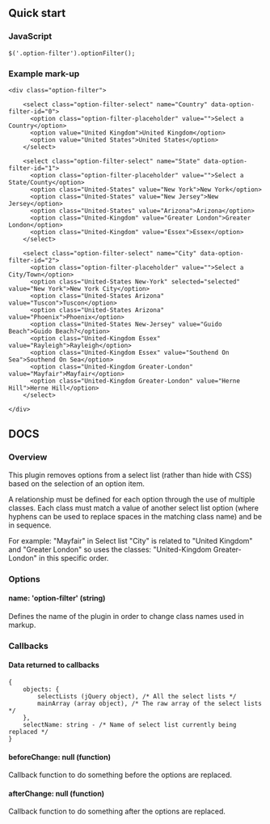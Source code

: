 ## Quick start
	
### JavaScript
    
    $('.option-filter').optionFilter();
	
### Example mark-up

    <div class="option-filter">

        <select class="option-filter-select" name="Country" data-option-filter-id="0">
          <option class="option-filter-placeholder" value="">Select a Country</option>
          <option value="United Kingdom">United Kingdom</option>
          <option value="United States">United States</option>
        </select>

        <select class="option-filter-select" name="State" data-option-filter-id="1">
          <option class="option-filter-placeholder" value="">Select a State/County</option>
          <option class="United-States" value="New York">New York</option>
          <option class="United-States" value="New Jersey">New Jersey</option>
          <option class="United-States" value="Arizona">Arizona</option>
          <option class="United-Kingdom" value="Greater London">Greater London</option>
          <option class="United-Kingdom" value="Essex">Essex</option>           
        </select>

        <select class="option-filter-select" name="City" data-option-filter-id="2">
          <option class="option-filter-placeholder" value="">Select a City/Town</option>
          <option class="United-States New-York" selected="selected" value="New York">New York City</option>
          <option class="United-States Arizona" value="Tuscon">Tuscon</option>
          <option class="United-States Arizona" value="Phoenix">Phoenix</option>
          <option class="United-States New-Jersey" value="Guido Beach">Guido Beach?</option>
          <option class="United-Kingdom Essex" value="Rayleigh">Rayleigh</option>
          <option class="United-Kingdom Essex" value="Southend On Sea">Southend On Sea</option>
          <option class="United-Kingdom Greater-London" value="Mayfair">Mayfair</option>
          <option class="United-Kingdom Greater-London" value="Herne Hill">Herne Hill</option>
        </select>
      
    </div>

## DOCS

### Overview
This plugin removes options from a select list (rather than hide with CSS) based on the selection of an option item.

A relationship must be defined for each option through the use of multiple classes. Each class must match a value of another select list option (where hyphens can be used to replace spaces in the matching class name) and be in sequence.

For example: "Mayfair" in Select list "City" is related to "United Kingdom" and "Greater London" so uses the classes: "United-Kingdom Greater-London" in this specific order.

### Options
#### name: 'option-filter' (string)
Defines the name of the plugin in order to change class names used in markup.

### Callbacks

#### Data returned to callbacks

    {
        objects: {
            selectLists (jQuery object), /* All the select lists */
            mainArray (array object), /* The raw array of the select lists */
        },
        selectName: string - /* Name of select list currently being replaced */
    }

#### beforeChange: null (function)
Callback function to do something before the options are replaced.

#### afterChange: null (function)
Callback function to do something after the options are replaced.